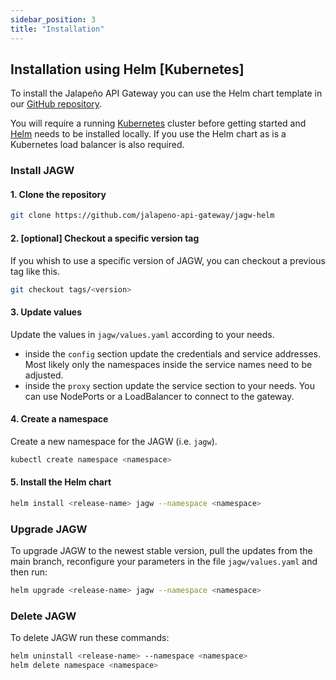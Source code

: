 ```yaml
---
sidebar_position: 3
title: "Installation"
---
```


## Installation using Helm [Kubernetes]

To install the Jalapeño API Gateway you can use the Helm chart template in our [GitHub repository](https://github.com/jalapeno-api-gateway/jagw-helm).

You will require a running [Kubernetes](https://kubernetes.io/) cluster before getting started and [Helm](https://helm.sh/) needs to be installed locally. If you use the Helm chart as is a Kubernetes load balancer is also required.

### Install JAGW

#### 1. Clone the repository

```bash
git clone https://github.com/jalapeno-api-gateway/jagw-helm
```

#### 2. [optional] Checkout a specific version tag

If you whish to use a specific version of JAGW, you can checkout a previous tag like this.

```bash
git checkout tags/<version>
```

#### 3. Update values

Update the values in `jagw/values.yaml` according to your needs.

- inside the ``config`` section update the credentials and service addresses. Most likely only the namespaces inside the service names need to be adjusted.
- inside the ``proxy`` section update the service section to your needs. You can use NodePorts or a LoadBalancer to connect to the gateway.


#### 4. Create a namespace

Create a new namespace for the JAGW (i.e. `jagw`).

```bash
kubectl create namespace <namespace>
```

#### 5. Install the Helm chart

```bash
helm install <release-name> jagw --namespace <namespace>
```

### Upgrade JAGW

To upgrade JAGW to the newest stable version, pull the updates from the main branch, reconfigure your parameters in the file `jagw/values.yaml` and then run:

```bash
helm upgrade <release-name> jagw --namespace <namespace>
```

### Delete JAGW

To delete JAGW run these commands:

```bash
helm uninstall <release-name> --namespace <namespace>
helm delete namespace <namespace>
```
